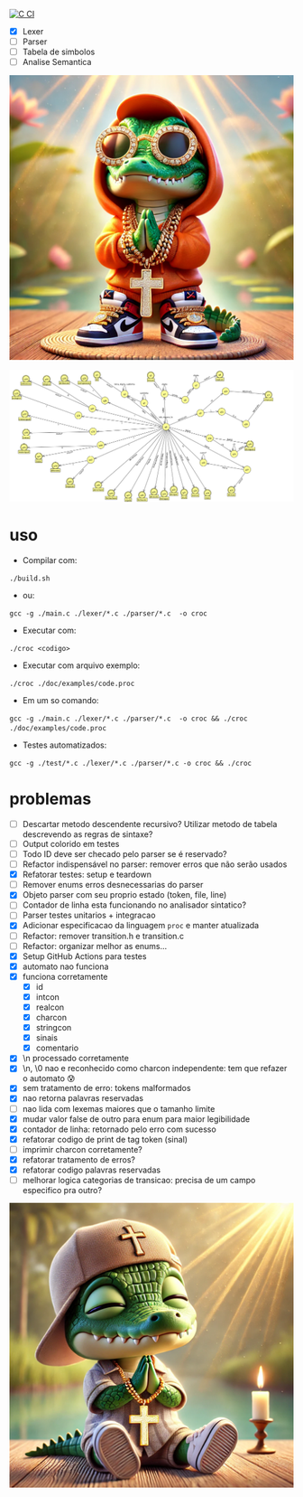 [![C CI](https://github.com/wilyJ80/croc/actions/workflows/c-cpp.yml/badge.svg)](https://github.com/wilyJ80/croc/actions/workflows/c-cpp.yml)

- [X] Lexer
- [ ] Parser
- [ ] Tabela de simbolos
- [ ] Analise Semantica

![swag](./doc/swag.webp)

![diagram](./doc/flap3.png)

# uso

- Compilar com:

`./build.sh`

- ou:

`gcc -g ./main.c ./lexer/*.c ./parser/*.c  -o croc`

- Executar com:

`./croc <codigo>`

- Executar com arquivo exemplo:

`./croc ./doc/examples/code.proc`

- Em um so comando:

`gcc -g ./main.c ./lexer/*.c ./parser/*.c  -o croc && ./croc ./doc/examples/code.proc`

- Testes automatizados:

`gcc -g ./test/*.c ./lexer/*.c ./parser/*.c -o croc && ./croc`

# problemas

- [ ] Descartar metodo descendente recursivo? Utilizar metodo de tabela descrevendo as regras de sintaxe?
- [ ] Output colorido em testes
- [ ] Todo ID deve ser checado pelo parser se é reservado?
- [ ] Refactor indispensável no parser: remover erros que não serão usados
- [X] Refatorar testes: setup e teardown
- [ ] Remover enums erros desnecessarias do parser
- [X] Objeto parser com seu proprio estado (token, file, line)
- [ ] Contador de linha esta funcionando no analisador sintatico?
- [ ] Parser testes unitarios + integracao
- [X] Adicionar especificacao da linguagem `proc` e manter atualizada
- [ ] Refactor: remover transition.h e transition.c
- [ ] Refactor: organizar melhor as enums...
- [X] Setup GitHub Actions para testes
- [X] automato nao funciona
- [X] funciona corretamente
    - [X] id
    - [X] intcon
    - [X] realcon
    - [X] charcon
    - [X] stringcon
    - [X] sinais
    - [X] comentario
- [X] \n processado corretamente
- [X] \n, \0 nao e reconhecido como charcon independente: tem que refazer o automato 😰
- [X] sem tratamento de erro: tokens malformados
- [X] nao retorna palavras reservadas
- [ ] nao lida com lexemas maiores que o tamanho limite
- [X] mudar valor false de outro para enum para maior legibilidade
- [X] contador de linha: retornado pelo erro com sucesso
- [X] refatorar codigo de print de tag token (sinal)
- [ ] imprimir charcon corretamente?
- [X] refatorar tratamento de erros?
- [X] refatorar codigo palavras reservadas
- [ ] melhorar logica categorias de transicao: precisa de um campo especifico pra outro?

![](./doc/cute.webp)
